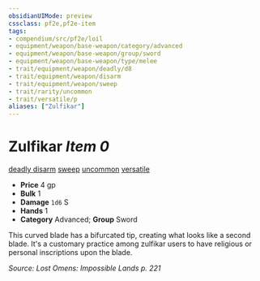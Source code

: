 ```yaml
---
obsidianUIMode: preview
cssclass: pf2e,pf2e-item
tags:
- compendium/src/pf2e/loil
- equipment/weapon/base-weapon/category/advanced
- equipment/weapon/base-weapon/group/sword
- equipment/weapon/base-weapon/type/melee
- trait/equipment/weapon/deadly/d8
- trait/equipment/weapon/disarm
- trait/equipment/weapon/sweep
- trait/rarity/uncommon
- trait/versatile/p
aliases: ["Zulfikar"]
---
```

# Zulfikar *Item 0*  
[deadly <d8>](deadly.md)  [disarm](rules/traits/disarm.md)  [sweep](sweep.md)  [uncommon](uncommon.md)  [versatile <P>](versatile.md)  

- **Price** 4 gp
- **Bulk** 1
- **Damage** `1d6` S
- **Hands** 1
- **Category** Advanced; **Group** Sword 

This curved blade has a bifurcated tip, creating what looks like a second blade. It's a customary practice among zulfikar users to have religious or personal inscriptions upon the blade.

*Source: Lost Omens: Impossible Lands p. 221*